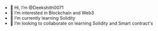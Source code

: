 - 👋 Hi, I’m @Deekshith0071
- 👀 I’m interested in Blockchain and Web3
- 🌱 I’m currently learning Solidity 
- 💞️ I’m looking to collaborate on learning Solidity and Smart contract's 


<!---
Deekshith0071/Deekshith0071 is a ✨ special ✨ repository because its `README.md` (this file) appears on your GitHub profile.
You can click the Preview link to take a look at your changes.
--->

